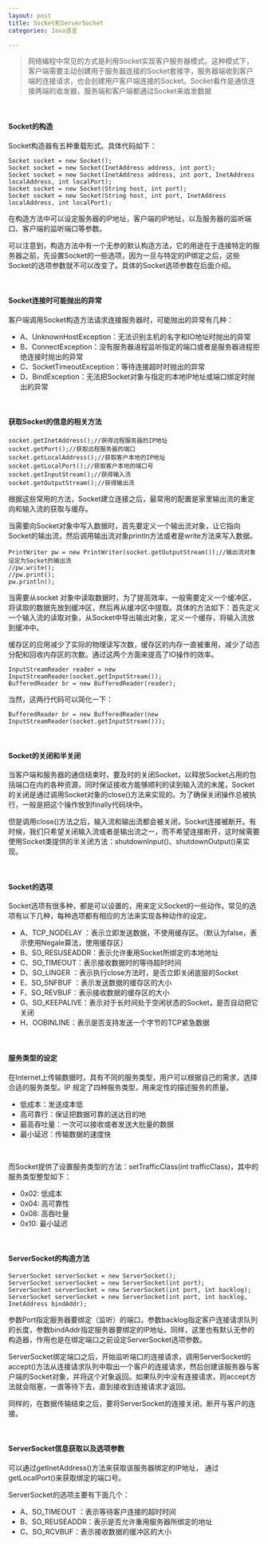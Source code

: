 ```yaml
---
layout: post
title: Socket和ServerSocket
categories: Java语言

---
```


>网络编程中常见的方式是利用Socket实现客户服务器模式。这种模式下，客户端需要主动创建用于服务器连接的Socket套接字，服务器端收到客户端的连接请求，也会创建用户客户端连接的Socket。Socket看作是通信连接两端的收发器，服务端和客户端都通过Socket来收发数据

<br/>

#### Socket的构造

Socket构造器有五种重载形式。具体代码如下：

```
Socket socket = new Socket();  
Socket socket = new Socket(InetAddress address, int port);  
Socket socket = new Socket(InetAddress address, int port, InetAddress localAddress, int localPort);  
Socket socket = new Socket(String host, int port);  
Socket socket = new Socket(String host, int port, InetAddress localAddress, int localPort);
```

在构造方法中可以设定服务器的IP地址，客户端的IP地址，以及服务器的监听端口、客户端的监听端口等参数。

可以注意到，构造方法中有一个无参的默认构造方法，它的用途在于连接特定的服务器之前，先设置Socket的一些选项，因为一旦与特定的IP绑定之后，这些Socket的选项参数就不可以改变了。具体的Socket选项参数在后面介绍。

<br/>

#### Socket连接时可能抛出的异常

客户端调用Socket构造方法请求连接服务器时，可能抛出的异常有几种：

* A、UnknownHostException：无法识别主机的名字和IO地址时抛出的异常
* B、ConnectException：没有服务器进程监听指定的端口或者是服务器进程拒绝连接时抛出的异常
* C、SocketTimeoutException：等待连接超时时抛出的异常
* D、BindException：无法把Socket对象与指定的本地IP地址或端口绑定时抛出的异常

<br/>

#### 获取Socket的信息的相关方法

```
socket.getInetAddress();//获得远程服务器的IP地址  
socket.getPort();//获取远程服务器的端口  
socket.getLocalAddress();//获取客户本地的IP地址  
socket.getLocalPort();//获取客户本地的端口号  
socket.getInputStream();//获得输入流  
socket.getOutputStream();//获得输出流  
```

根据这些常用的方法，Socket建立连接之后，最常用的配置是家里输出流的重定向和输入流的获取与缓存。

当需要向Socket对象中写入数据时，首先要定义一个输出流对象，让它指向Socket的输出流，然后调用输出流对象println方法或者是write方法来写入数据。

```
PrintWriter pw = new PrintWriter(socket.getOutputStream());//输出流对象设定为Socket的输出流  
//pw.write();  
//pw.print();  
pw.println();  
```

当需要从socket 对象中读取数据时，为了提高效率，一般需要定义一个缓冲区，将读取的数据先放到缓冲区，然后再从缓冲区中提取。具体的方法如下：首先定义一个输入流的读取对象，从Socket中导出输出对象，定义一个缓存，将输入流放到缓冲中。

缓存区的应用减少了实际的物理读写次数，缓存区的内存一直被重用，减少了动态分配和回收内存区的次数。通过这两个方面来提高了IO操作的效率。

```
InputStreamReader reader = new InputStreamReader(socket.getInputStream());  
BufferedReader br = new BufferedReader(reader);  
```

当然，这两行代码可以简化一下：

```
BufferedReader br = new BufferedReader(new InputStreamReader(socket.getInputStream()));  

```

<br/>

#### Socket的关闭和半关闭

当客户端和服务器的通信结束时，要及时的关闭Socket，以释放Socket占用的包括端口在内的各种资源，同时保证接收方能够顺利的读到输入流的末尾，Socket的关闭是通过调用Socket对象的close()方法来实现的。为了确保关闭操作总被执行，一般是把这个操作放到finally代码块中。

但是调用close()方法之后，输入流和输出流都会被关闭，Socket连接被断开。有时候，我们只希望关闭输入流或者是输出流之一，而不希望连接断开，这时候需要使用Socket类提供的半关闭方法：shutdownInput()、shutdownOutput()来实现。

<br/>

#### Socket的选项

Socket选项有很多种，都是可以设置的，用来定义Socket的一些动作。常见的选项有以下几种，每种选项都有相应的方法来实现各种动作的设定。

* A、TCP_NODELAY ：表示立即发送数据，不使用缓存区。（默认为false，表示使用Negale算法，使用缓存区）
* B、SO_RESUSEADDR：表示允许重用Socket所绑定的本地地址
* C、SO_TIMEOUT：表示接收数据时的等待超时时间
* D、SO_LINGER ：表示执行close方法时，是否立即关闭底层的Socket
* E、SO_SNFBUF ：表示发送数据的缓存区的大小
* F、SO_REVBUF：表示接收数据的缓存区的大小
* G、SO_KEEPALIVE：表示对于长时间处于空闲状态的Socket，是否自动把它关闭
* H、OOBINLINE：表示是否支持发送一个字节的TCP紧急数据


<br/>

#### 服务类型的设定

在Internet上传输数据时，具有不同的服务类型，用户可以根据自己的需求，选择合适的服务类型。IP 规定了四种服务类型，用来定性的描述服务的质量。

* 低成本：发送成本低
* 高可靠行：保证把数据可靠的送达目的地
* 最高吞吐量：一次可以接收或者发送大批量的数据
* 最小延迟：传输数据的速度快

<br/>

而Socket提供了设置服务类型的方法：setTrafficClass(int trafficClass)，其中的服务类型整型如下：

* 0x02: 低成本
* 0x04: 高可靠性
* 0x08: 高吞吐量
* 0x10: 最小延迟

<br/>

#### ServerSocket的构造方法

```
ServerSocket serverSocket = new ServerSocket();  
ServerSocket serverSocket = new ServerSocket(int port);  
ServerSocket serverSocket = new ServerSocket(int port, int backlog);  
ServerSocket serverSocket = new ServerSocket(int port, int backlog, InetAddress bindAddr);  
```

参数Port指定服务器要绑定（监听）的端口，参数backlog指定客户连接请求队列的长度，参数bindAddr指定服务器要绑定的IP地址。同样，这里也有默认无参的构造器，作用也是在绑定端口之前设定ServerSocket选项参数。

ServerSocket绑定端口之后，开始监听端口的连接请求，调用ServerSocket的accept()方法从连接请求队列中取出一个客户的连接请求，然后创建该服务器与客户端的Socket对象，并将这个对象返回。如果队列中没有连接请求，则accept方法就会阻塞，一直等待下去，直到接收到连接请求才返回。

同样的，在数据传输结束之后，要将ServerSocket的连接关闭，断开与客户的连接。

<br/>

#### ServerSocket信息获取以及选项参数

可以通过getInetAddress()方法来获取该服务器绑定的IP地址， 通过getLocalPort()来获取绑定的端口号。
        
ServerSocket的选项主要有下面几个：

* A、SO_TIMEOUT ：表示等待客户连接的超时时间
* B、SO_REUSEADDR：表示是否允许重用服务器所绑定的地址
* C、SO_RCVBUF：表示接收数据的缓冲区的大小




























 
